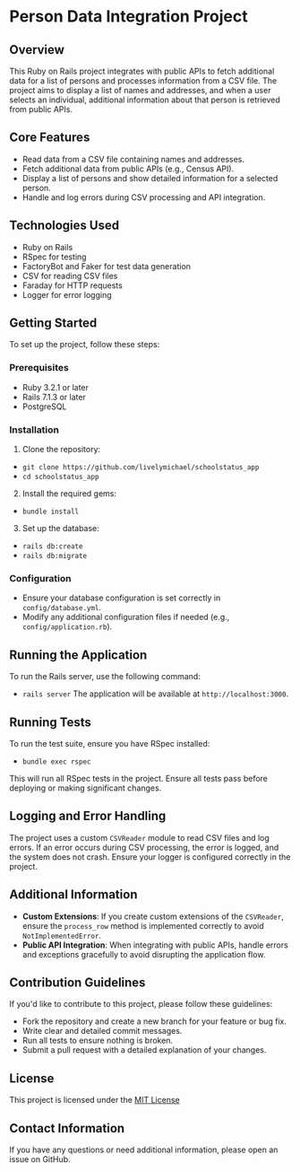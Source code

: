 # Person Data Integration Project

## Overview
This Ruby on Rails project integrates with public APIs to fetch additional data for a list of persons and processes information from a CSV file. The project aims to display a list of names and addresses, and when a user selects an individual, additional information about that person is retrieved from public APIs.

## Core Features
- Read data from a CSV file containing names and addresses.
- Fetch additional data from public APIs (e.g., Census API).
- Display a list of persons and show detailed information for a selected person.
- Handle and log errors during CSV processing and API integration.

## Technologies Used
- Ruby on Rails
- RSpec for testing
- FactoryBot and Faker for test data generation
- CSV for reading CSV files
- Faraday for HTTP requests
- Logger for error logging

## Getting Started
To set up the project, follow these steps:

### Prerequisites
- Ruby 3.2.1 or later
- Rails 7.1.3 or later
- PostgreSQL

### Installation
1. Clone the repository:
- `git clone https://github.com/livelymichael/schoolstatus_app`
- `cd schoolstatus_app`

2. Install the required gems:
- `bundle install`

3. Set up the database:
- `rails db:create`
- `rails db:migrate`


### Configuration
- Ensure your database configuration is set correctly in `config/database.yml`.
- Modify any additional configuration files if needed (e.g., `config/application.rb`).

## Running the Application
To run the Rails server, use the following command:
- `rails server`
The application will be available at `http://localhost:3000`.

## Running Tests
To run the test suite, ensure you have RSpec installed:
- `bundle exec rspec`

This will run all RSpec tests in the project. Ensure all tests pass before deploying or making significant changes.

## Logging and Error Handling
The project uses a custom `CSVReader` module to read CSV files and log errors. If an error occurs during CSV processing, the error is logged, and the system does not crash. Ensure your logger is configured correctly in the project.

## Additional Information
- **Custom Extensions**: If you create custom extensions of the `CSVReader`, ensure the `process_row` method is implemented correctly to avoid `NotImplementedError`.
- **Public API Integration**: When integrating with public APIs, handle errors and exceptions gracefully to avoid disrupting the application flow.

## Contribution Guidelines
If you'd like to contribute to this project, please follow these guidelines:

- Fork the repository and create a new branch for your feature or bug fix.
- Write clear and detailed commit messages.
- Run all tests to ensure nothing is broken.
- Submit a pull request with a detailed explanation of your changes.

## License
This project is licensed under the [MIT License](LICENSE)

## Contact Information
If you have any questions or need additional information, please open an issue on GitHub.



